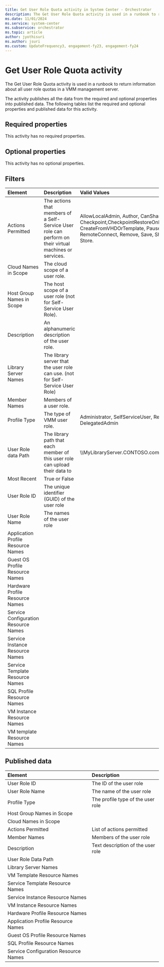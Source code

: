 ```yaml
---
title: Get User Role Quota activity in System Center - Orchestrator
description: The Get User Role Quota activity is used in a runbook to return information about all user role quotas in a VMM management server.
ms.date: 11/01/2024
ms.service: system-center
ms.subservice: orchestrator
ms.topic: article
author: jyothisuri
ms.author: jsuri
ms.custom: UpdateFrequency3, engagement-fy23, engagement-fy24
---
```


# Get User Role Quota activity

The Get User Role Quota activity is used in a runbook to return information about all user role quotas in a VMM management server.

The activity publishes all the data from the required and optional properties into published data. The following tables list the required and optional properties and published data for this activity.

## Required properties

This activity has no required properties.

## Optional properties

This activity has no optional properties.

## Filters

| Element   | Description   | Valid Values   |
|:---|:---|:---|
| Actions Permitted   | The actions that members of a Self-Service User role can perform on their virtual machines or services. | AllowLocalAdmin, Author, CanShare, CanReceive, Checkpoint,CheckpointRestoreOnly, Create, CreateFromVHDOrTemplate, PauseAndResume, RemoteConnect, Remove, Save, Shutdown, Start, Stop, Store. |
| Cloud Names in Scope   | The cloud scope of a user role.   |   |
| Host Group Names in Scope   | The host scope of a user role (not for Self-Service User Role).   |   |
| Description   | An alphanumeric description of the user role.   |   |
| Library Server Names   | The library server that the user role can use. (not for Self-Service User Role)   |   |
| Member Names   | Members of a user role.   |   |
| Profile Type   | The type of VMM user role.   | Administrator, SelfServiceUser, ReadOnlyAdmin, DelegatedAdmin   |
| User Role data Path   | The library path that each member of this user role can upload their data to   | \\\\MyLibraryServer.CONTOSO.com\\OneUserRoleVMMLibrary   |
| Most Recent   | True or False   |   |
| User Role ID   | The unique identifier (GUID) of the user role   |   |
| User Role Name   | The names of the user role   |   |
| Application Profile Resource Names   |   |   |
| Guest OS Profile Resource Names   |   |   |
| Hardware Profile Resource Names   |   |   |
| Service Configuration Resource Names |   |   |
| Service Instance Resource Names   |   |   |
| Service Template Resource Names   |   |   |
| SQL Profile Resource Names   |   |   |
| VM Instance Resource Names   |   |   |
| VM template Resource Names   |   |   |

## Published data

| Element   | Description    |
|:---|:---|
| User Role ID   | The ID of the user role   |   
| User Role Name   | The name of the user role   |   
| Profile Type   | The profile type of the user role |   
| Host Group Names in Scope   |   |   
| Cloud Names in Scope   |   |   
| Actions Permitted   | List of actions permitted   |   
| Member Names   | Members of the user role   |   
| Description   | Text description of the user role |   
| User Role Data Path   |   |   
| Library Server Names   |   |   
| VM Template Resource Names   |   |   
| Service Template Resource Names   |   |   
| Service Instance Resource Names   |   |   
| VM Instance Resource Names   |   |   
| Hardware Profile Resource Names   |   |   
| Application Profile Resource Names   |   |   
| Guest OS Profile Resource Names   |   |   
| SQL Profile Resource Names   |   |   
| Service Configuration Resource Names |   |   
